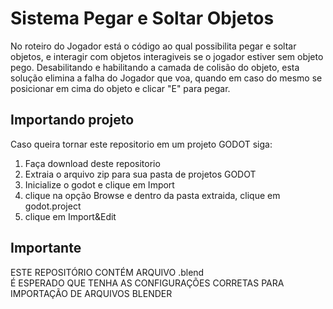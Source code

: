 # Sistema Pegar e Soltar Objetos

  No roteiro do Jogador está o código ao qual possibilita pegar e soltar objetos, e interagir com objetos interagiveis se o jogador estiver sem objeto pego.
Desabilitando e habilitando a camada de colisão do objeto, esta solução elimina a falha do Jogador que voa, quando em caso do mesmo se posicionar em cima do objeto e clicar "E" para pegar.

## Importando projeto

  Caso queira tornar este repositorio em um projeto GODOT siga:

  1. Faça download deste repositorio
  2. Extraia o arquivo zip para sua pasta de projetos GODOT
  3. Inicialize o godot e clique em Import
  4. clique na opção Browse e dentro da pasta extraida, clique em godot.project
  5. clique em Import&Edit

## Importante

  ESTE REPOSITÓRIO CONTÉM ARQUIVO .blend  
  É ESPERADO QUE TENHA AS CONFIGURAÇÕES CORRETAS PARA IMPORTAÇÃO DE ARQUIVOS BLENDER
